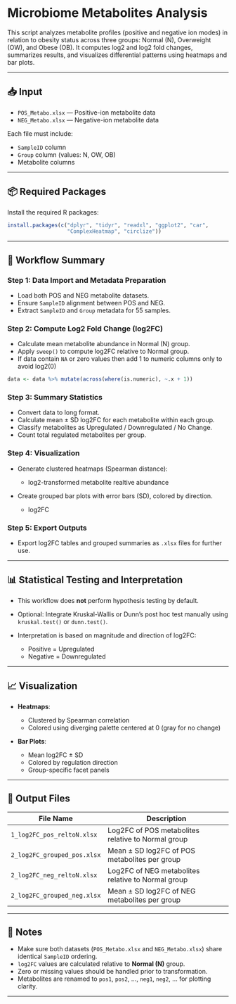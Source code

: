 # Microbiome Metabolites Analysis

This script analyzes metabolite profiles (positive and negative ion modes) in relation to obesity status across three groups: Normal (N), Overweight (OW), and Obese (OB). It computes log2 and log2 fold changes, summarizes results, and visualizes differential patterns using heatmaps and bar plots.

---

## 📥 Input

* `POS_Metabo.xlsx` — Positive-ion metabolite data
* `NEG_Metabo.xlsx` — Negative-ion metabolite data

Each file must include:

* `SampleID` column
* `Group` column (values: N, OW, OB)
* Metabolite columns 

---

## 📦 Required Packages

Install the required R packages:

```r
install.packages(c("dplyr", "tidyr", "readxl", "ggplot2", "car",
                   "ComplexHeatmap", "circlize"))
```

---

## 🔄 Workflow Summary

### Step 1: Data Import and Metadata Preparation

* Load both POS and NEG metabolite datasets.
* Ensure `SampleID` alignment between POS and NEG.
* Extract `SampleID` and `Group` metadata for 55 samples.

### Step 2: Compute Log2 Fold Change (log2FC)

* Calculate mean metabolite abundance in Normal (N) group.
* Apply `sweep()` to compute log2FC relative to Normal group.
* If data contain `NA` or zero values then add 1 to numeric columns only to avoid log2(0)
```r
data <- data %>% mutate(across(where(is.numeric), ~.x + 1))
```

### Step 3: Summary Statistics

* Convert data to long format.
* Calculate mean ± SD log2FC for each metabolite within each group.
* Classify metabolites as Upregulated / Downregulated / No Change.
* Count total regulated metabolites per group.

### Step 4: Visualization

* Generate clustered heatmaps (Spearman distance):
  * log2-transformed metabolite realtive abundance
    
* Create grouped bar plots with error bars (SD), colored by direction.
  * log2FC

### Step 5: Export Outputs

* Export log2FC tables and grouped summaries as `.xlsx` files for further use.

---

## 📊 Statistical Testing and Interpretation

* This workflow does **not** perform hypothesis testing by default.
* Optional: Integrate Kruskal-Wallis or Dunn’s post hoc test manually using `kruskal.test()` or `dunn.test()`.
* Interpretation is based on magnitude and direction of log2FC:

  * Positive = Upregulated
  * Negative = Downregulated

---

## 📈 Visualization

* **Heatmaps**:

  * Clustered by Spearman correlation
  * Colored using diverging palette centered at 0 (gray for no change)

* **Bar Plots**:

  * Mean log2FC ± SD
  * Colored by regulation direction
  * Group-specific facet panels

---

## 📁 Output Files

| File Name                   | Description                                        |
| --------------------------- | -------------------------------------------------- |
| `1_log2FC_pos_reltoN.xlsx`  | Log2FC of POS metabolites relative to Normal group |
| `2_log2FC_grouped_pos.xlsx` | Mean ± SD log2FC of POS metabolites per group      |
| `2_log2FC_neg_reltoN.xlsx`  | Log2FC of NEG metabolites relative to Normal group |
| `2_log2FC_grouped_neg.xlsx` | Mean ± SD log2FC of NEG metabolites per group      |

---

## 📎 Notes

* Make sure both datasets (`POS_Metabo.xlsx` and `NEG_Metabo.xlsx`) share identical `SampleID` ordering.
* `log2FC` values are calculated relative to **Normal (N)** group.
* Zero or missing values should be handled prior to transformation.
* Metabolites are renamed to `pos1`, `pos2`, ..., `neg1`, `neg2`, ... for plotting clarity.

---
